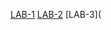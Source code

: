 [LAB-1](https://github.com/nandhu1585/Aiml-14/blob/main/AIML%20LAB%20%20-1.ipynb)
[LAB-2](https://github.com/nandhu1585/Aiml-14/blob/main/AIML%20LAB-2.ipynb)
[LAB-3](
